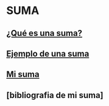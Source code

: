 # **SUMA**

## [¿Qué es una suma?](https://github.com/Fcerey/suma/blob/main/index.md#definici%C3%B3n)
## [Ejemplo de una suma](https://github.com/Fcerey/suma/blob/main/index.md#ejemplo)
## [Mi suma](https://github.com/Fcerey/suma/blob/main/Suma.md#mi-suma)
## [bibliografia de mi suma]
